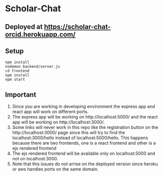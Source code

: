 # Scholar-Chat
## Deployed at https://scholar-chat-orcid.herokuapp.com/

## Setup
```
npm install
nodemon backend/server.js
cd frontend
npm install
npm start
```

## Important
1. Since you are working in developing environment the express app and react app will work on different ports.
2. The express app will be working on http://localhost:5000/ and the react app will be working on http://localhost:3000/.
3. Some links will never work in this repo like the registration button on the http://localhost:3000/ page since this will try to find the localhost:3000/hello instead of localhost:5000/hello. This happens because there are two frontends, one is a react frontend and other is a ejs rendered frontend
4. The ejs rendered frontend will be available only on localhost:5000 and not on localhost:3000.
5. Note that this issues do not arrise on the deployed version since heroku or aws handles ports on the same domain.

